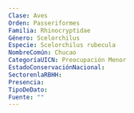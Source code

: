 ```yaml
---
Clase: Aves
Orden: Passeriformes
Familia: Rhinocryptidae
Género: Scelorchilus
Especie: Scelorchilus rubecula
NombreComún: Chucao
CategoríaUICN: Preocupación Menor
EstadoConservaciónNacional: 
SectorenlaRBHH: 
Presencia: 
TipoDeDato: 
Fuente: ""
---
```

